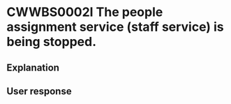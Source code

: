 # CWWBS0002I The people assignment service (staff service) is being stopped.

## Explanation

## User response